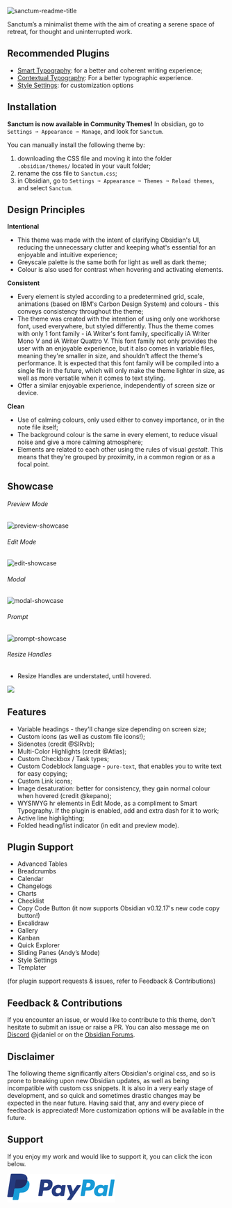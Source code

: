 ![sanctum-readme-title](https://user-images.githubusercontent.com/91087143/136701698-2464f5d0-30d5-4ee5-9261-4cca96448192.png)

Sanctum’s a minimalist theme with the aim of creating a serene space of retreat, for thought and uninterrupted work.

## Recommended Plugins

- [Smart Typography](https://github.com/mgmeyers/obsidian-smart-typography): for a better and coherent writing experience;
- [Contextual Typography](https://github.com/mgmeyers/obsidian-contextual-typography): For a better typographic experience.
- [Style Settings](https://github.com/mgmeyers/obsidian-style-settings): for customization options

## Installation
**Sanctum is now available in Community Themes!** In obsidian, go to `Settings ➞ Appearance ➞ Manage`, and look for `Sanctum`.

You can manually install the following theme by:
1. downloading the CSS file and moving it into the folder `.obsidian/themes/` located in your vault folder;
2. rename the css file to `Sanctum.css`;
3. in Obsidian, go to `Settings ➞ Appearance ➞ Themes ➞ Reload themes`, and select `Sanctum`.

## Design Principles

**Intentional**
  - This theme was made with the intent of clarifying Obsidian's UI, reducing the unnecessary clutter and keeping what's essential for an enjoyable and intuitive experience;
  - Greyscale palette is the same both for light as well as dark theme;
  - Colour is also used for contrast when hovering and activating elements.

**Consistent**
  - Every element is styled according to a predetermined grid, scale, animations (based on IBM's Carbon Design System) and colours - this conveys consistency throughout the theme;
  - The theme was created with the intention of using only one workhorse font, used everywhere, but styled differently. Thus the theme comes with only 1 font family - iA Writer's font family, specifically iA Writer Mono V and iA Writer Quattro V. This font family not only provides the user with an enjoyable experience, but it also comes in variable files, meaning they're smaller in size, and shouldn't affect the theme's performance. It is expected that this font family will be compiled into a single file in the future, which will only make the theme lighter in size, as well as more versatile when it comes to text styling.
  - Offer a similar enjoyable experience, independently of screen size or device.

**Clean**
  - Use of calming colours, only used either to convey importance, or in the note file itself;
  - The background colour is the same in every element, to reduce visual noise and give a more calming atmosphere;
  - Elements are related to each other using the rules of visual *gestalt*. This means that they're grouped by proximity, in a common region or as a focal point.

## Showcase
###### Preview Mode
![preview-showcase](https://user-images.githubusercontent.com/91087143/136707215-fb674834-e1e0-4665-b8ba-089c869a74cc.jpg)

###### Edit Mode
![edit-showcase](https://user-images.githubusercontent.com/91087143/136707216-e0957565-bfe9-49f6-bb32-16eb775d6c74.jpg)

###### Modal
![modal-showcase](https://user-images.githubusercontent.com/91087143/136707218-32acaa9e-4b30-46ec-b3f9-73ce2d22e301.jpg)

###### Prompt
![prompt-showcase](https://user-images.githubusercontent.com/91087143/136707222-cc2ee9cf-adc9-4bab-a06f-f927d964eb57.jpg)

###### Resize Handles
  - Resize Handles are understated, until hovered.

<img src="https://user-images.githubusercontent.com/91087143/136707350-c28ca674-fd4b-42e3-acf4-fa71a380ebf9.gif" width="200" />

## Features
- Variable headings - they'll change size depending on screen size;
- Custom icons (as well as custom file icons!);
- Sidenotes (credit @SlRvb);
- Multi-Color Highlights (credit @Atlas);
- Custom Checkbox / Task types;
- Custom Codeblock language - `pure-text`, that enables you to write text for easy copying;
- Custom Link icons;
- Image desaturation: better for consistency, they gain normal colour when hovered (credit @kepano);
- WYSIWYG hr elements in Edit Mode, as a compliment to Smart Typography. If the plugin is enabled, add and extra dash for it to work;
- Active line highlighting;
- Folded heading/list indicator (in edit and preview mode).

## Plugin Support
- Advanced Tables
- Breadcrumbs
- Calendar
- Changelogs
- Charts
- Checklist
- Copy Code Button (it now supports Obsidian v0.12.17's new code copy button!)
- Excalidraw
- Gallery
- Kanban
- Quick Explorer
- Sliding Panes (Andy’s Mode)
- Style Settings
- Templater

(for plugin support requests & issues, refer to Feedback & Contributions)

## Feedback & Contributions
If you encounter an issue, or would like to contribute to this theme, don't hesitate to submit an issue or raise a PR. You can also message me on [Discord](https://discord.com/invite/veuWUTm) @jdaniel or on the [Obsidian Forums](https://forum.obsidian.md/u/jdanielmourao/summary).

## Disclaimer
The following theme significantly alters Obsidian's original css, and so is prone to breaking upon new Obsidian updates, as well as being incompatible with custom css snippets. It is also in a very early stage of development, and so quick and sometimes drastic changes may be expected in the near future. Having said that, any and every piece of feedback is appreciated! More customization options will be available in the future.

## Support
If you enjoy my work and would like to support it, you can click the icon below.

<a href="https://paypal.me/jdanielmourao"><img src="assets/PayPal.svg"></a>
